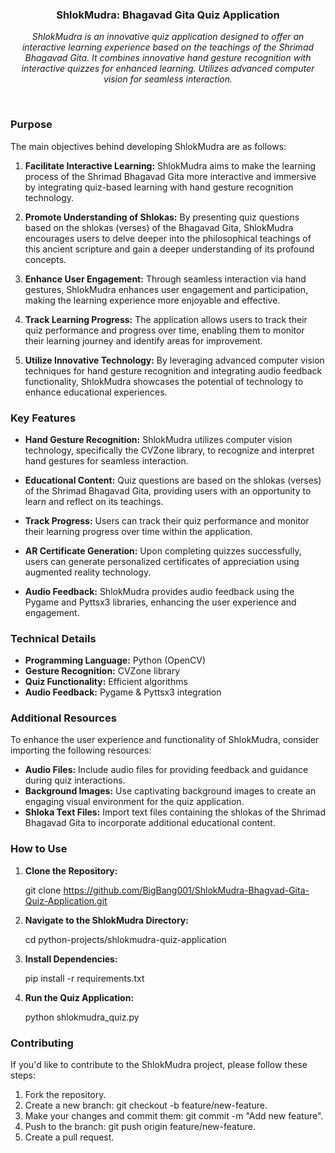<h3 align="center">ShlokMudra: Bhagavad Gita Quiz Application</h3>

<p align="center">
  <em>ShlokMudra is an innovative quiz application designed to offer an interactive learning experience based on the teachings of the Shrimad Bhagavad Gita. It combines innovative hand gesture recognition with interactive quizzes for enhanced learning. Utilizes advanced computer vision for seamless interaction.</em>
</p><br>

### Purpose

The main objectives behind developing ShlokMudra are as follows:

1. **Facilitate Interactive Learning:** ShlokMudra aims to make the learning process of the Shrimad Bhagavad Gita more interactive and immersive by integrating quiz-based learning with hand gesture recognition technology.

2. **Promote Understanding of Shlokas:** By presenting quiz questions based on the shlokas (verses) of the Bhagavad Gita, ShlokMudra encourages users to delve deeper into the philosophical teachings of this ancient scripture and gain a deeper understanding of its profound concepts.

3. **Enhance User Engagement:** Through seamless interaction via hand gestures, ShlokMudra enhances user engagement and participation, making the learning experience more enjoyable and effective.

4. **Track Learning Progress:** The application allows users to track their quiz performance and progress over time, enabling them to monitor their learning journey and identify areas for improvement.

5. **Utilize Innovative Technology:** By leveraging advanced computer vision techniques for hand gesture recognition and integrating audio feedback functionality, ShlokMudra showcases the potential of technology to enhance educational experiences.<br>

### Key Features

- **Hand Gesture Recognition:** ShlokMudra utilizes computer vision technology, specifically the CVZone library, to recognize and interpret hand gestures for seamless interaction.

- **Educational Content:** Quiz questions are based on the shlokas (verses) of the Shrimad Bhagavad Gita, providing users with an opportunity to learn and reflect on its teachings.

- **Track Progress:** Users can track their quiz performance and monitor their learning progress over time within the application.

- **AR Certificate Generation:** Upon completing quizzes successfully, users can generate personalized certificates of appreciation using augmented reality technology.

- **Audio Feedback:** ShlokMudra provides audio feedback using the Pygame and Pyttsx3 libraries, enhancing the user experience and engagement.<br>

### Technical Details

- **Programming Language:** Python (OpenCV)
- **Gesture Recognition:** CVZone library
- **Quiz Functionality:** Efficient algorithms
- **Audio Feedback:** Pygame & Pyttsx3 integration<br>

### Additional Resources

To enhance the user experience and functionality of ShlokMudra, consider importing the following resources:

- **Audio Files:** Include audio files for providing feedback and guidance during quiz interactions.
- **Background Images:** Use captivating background images to create an engaging visual environment for the quiz application.
- **Shloka Text Files:** Import text files containing the shlokas of the Shrimad Bhagavad Gita to incorporate additional educational content.


### How to Use

1. **Clone the Repository:**
   
   git clone https://github.com/BigBang001/ShlokMudra-Bhagvad-Gita-Quiz-Application.git
  

2. **Navigate to the ShlokMudra Directory:**
   
   cd python-projects/shlokmudra-quiz-application
   

3. **Install Dependencies:**
   
   pip install -r requirements.txt
   

4. **Run the Quiz Application:**
   
   python shlokmudra_quiz.py
   <br>

### Contributing

If you'd like to contribute to the ShlokMudra project, please follow these steps:

1. Fork the repository.
2. Create a new branch: git checkout -b feature/new-feature.
3. Make your changes and commit them: git commit -m "Add new feature".
4. Push to the branch: git push origin feature/new-feature.
5. Create a pull request.
